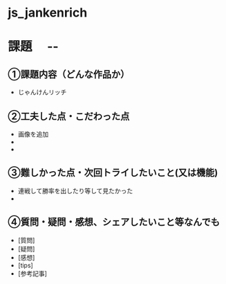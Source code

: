 # js_jankenrich
# 課題　 --

## ①課題内容（どんな作品か）
- じゃんけんリッチ

## ②工夫した点・こだわった点
- 画像を追加
- 
- 

## ③難しかった点・次回トライしたいこと(又は機能)
- 連戦して勝率を出したり等して見たかった
- 

## ④質問・疑問・感想、シェアしたいこと等なんでも
- [質問]
- [疑問]
- [感想]
- [tips]
- [参考記事]
